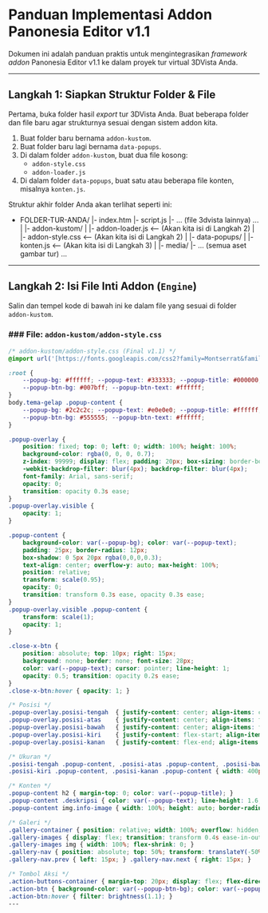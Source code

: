 # Panduan Implementasi Addon Panonesia Editor v1.1

Dokumen ini adalah panduan praktis untuk mengintegrasikan *framework addon* Panonesia Editor v1.1 ke dalam proyek tur virtual 3DVista Anda.

---

## Langkah 1: Siapkan Struktur Folder & File

Pertama, buka folder hasil *export* tur 3DVista Anda. Buat beberapa folder dan file baru agar strukturnya sesuai dengan sistem addon kita.

1.  Buat folder baru bernama `addon-kustom`.
2.  Buat folder baru lagi bernama `data-popups`.
3.  Di dalam folder `addon-kustom`, buat dua file kosong:
    * `addon-style.css`
    * `addon-loader.js`
4.  Di dalam folder `data-popups`, buat satu atau beberapa file konten, misalnya `konten.js`.

Struktur akhir folder Anda akan terlihat seperti ini:

- FOLDER-TUR-ANDA/
  |- index.htm
  |- script.js
  |- ... (file 3dvista lainnya) ...
  |
  |- addon-kustom/
  |  |- addon-loader.js         <-- (Akan kita isi di Langkah 2)
  |  |- addon-style.css         <-- (Akan kita isi di Langkah 2)
  |
  |- data-popups/
  |  |- konten.js               <-- (Akan kita isi di Langkah 3)
  |
  |- media/
     |- ... (semua aset gambar tur) ...
---

## Langkah 2: Isi File Inti Addon (`Engine`)

Salin dan tempel kode di bawah ini ke dalam file yang sesuai di folder `addon-kustom`.

### ### File: `addon-kustom/addon-style.css`

```css
/* addon-kustom/addon-style.css (Final v1.1) */
@import url('[https://fonts.googleapis.com/css2?family=Montserrat&family=Roboto&display=swap](https://fonts.googleapis.com/css2?family=Montserrat&family=Roboto&display=swap)');

:root {
    --popup-bg: #ffffff; --popup-text: #333333; --popup-title: #000000;
    --popup-btn-bg: #007bff; --popup-btn-text: #ffffff;
}
body.tema-gelap .popup-content {
    --popup-bg: #2c2c2c; --popup-text: #e0e0e0; --popup-title: #ffffff;
    --popup-btn-bg: #555555; --popup-btn-text: #ffffff;
}

.popup-overlay {
    position: fixed; top: 0; left: 0; width: 100%; height: 100%;
    background-color: rgba(0, 0, 0, 0.7);
    z-index: 99999; display: flex; padding: 20px; box-sizing: border-box;
    -webkit-backdrop-filter: blur(4px); backdrop-filter: blur(4px);
    font-family: Arial, sans-serif;
    opacity: 0;
    transition: opacity 0.3s ease;
}
.popup-overlay.visible {
    opacity: 1;
}

.popup-content {
    background-color: var(--popup-bg); color: var(--popup-text);
    padding: 25px; border-radius: 12px;
    box-shadow: 0 5px 20px rgba(0,0,0,0.3);
    text-align: center; overflow-y: auto; max-height: 100%;
    position: relative;
    transform: scale(0.95);
    opacity: 0;
    transition: transform 0.3s ease, opacity 0.3s ease;
}
.popup-overlay.visible .popup-content {
    transform: scale(1);
    opacity: 1;
}

.close-x-btn {
    position: absolute; top: 10px; right: 15px;
    background: none; border: none; font-size: 28px;
    color: var(--popup-text); cursor: pointer; line-height: 1;
    opacity: 0.5; transition: opacity 0.2s ease;
}
.close-x-btn:hover { opacity: 1; }

/* Posisi */
.popup-overlay.posisi-tengah  { justify-content: center; align-items: center; }
.popup-overlay.posisi-atas    { justify-content: center; align-items: flex-start; }
.popup-overlay.posisi-bawah   { justify-content: center; align-items: flex-end; }
.popup-overlay.posisi-kiri    { justify-content: flex-start; align-items: center; }
.popup-overlay.posisi-kanan   { justify-content: flex-end; align-items: center; }

/* Ukuran */
.posisi-tengah .popup-content, .posisi-atas .popup-content, .posisi-bawah .popup-content { width: 650px; max-width: 90%; }
.posisi-kiri .popup-content, .posisi-kanan .popup-content { width: 400px; max-width: 90%; height: auto; max-height: 90%; }

/* Konten */
.popup-content h2 { margin-top: 0; color: var(--popup-title); }
.popup-content .deskripsi { color: var(--popup-text); line-height: 1.6; text-align: left; }
.popup-content img.info-image { width: 100%; height: auto; border-radius: 8px; margin-bottom: 15px; }

/* Galeri */
.gallery-container { position: relative; width: 100%; overflow: hidden; margin: 15px 0; border-radius: 8px; }
.gallery-images { display: flex; transition: transform 0.4s ease-in-out; }
.gallery-images img { width: 100%; flex-shrink: 0; }
.gallery-nav { position: absolute; top: 50%; transform: translateY(-50%); background-color: rgba(0, 0, 0, 0.5); color: white; border: none; padding: 10px; cursor: pointer; font-size: 20px; border-radius: 50%; width: 44px; height: 44px; display: flex; justify-content: center; align-items: center; }
.gallery-nav.prev { left: 15px; } .gallery-nav.next { right: 15px; }

/* Tombol Aksi */
.action-buttons-container { margin-top: 20px; display: flex; flex-direction: column; gap: 10px; }
.action-btn { background-color: var(--popup-btn-bg); color: var(--popup-btn-text); border: none; padding: 12px 20px; border-radius: 5px; cursor: pointer; font-weight: bold; text-align: center; width: 100%; transition: filter 0.2s ease; }
.action-btn:hover { filter: brightness(1.1); }
---

